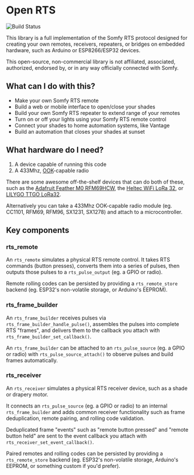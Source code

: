 # Open RTS

![Build Status](https://github.com/loopj/open-rts/actions/workflows/unit_tests.yml/badge.svg)

This library is a full implementation of the Somfy RTS protocol designed for creating your own remotes, receivers, repeaters, or bridges on embedded hardware, such as Arduino or ESP8266/ESP32 devices.

This open-source, non-commercial library is not affiliated, associated, authorized, endorsed by, or in any way officially connected with Somfy.

## What can I do with this?

- Make your own Somfy RTS remote
- Build a web or mobile interface to open/close your shades
- Build your own Somfy RTS repeater to extend range of your remotes
- Turn on or off your lights using your Somfy RTS remote control
- Connect your shades to home automation systems, like Vantage
- Build an automation that closes your shades at sunset


## What hardware do I need?

1. A device capable of running this code
2. A 433Mhz, [OOK](https://en.wikipedia.org/wiki/On%E2%80%93off_keying)-capable radio

There are some awesome off-the-shelf devices that can do both of these, such as the [Adafruit Feather M0 RFM69HCW](https://www.adafruit.com/product/3177), the [Heltec WiFi LoRa 32](https://heltec.org/project/wifi-lora-32/), or [LILYGO TTGO LoRa32](http://www.lilygo.cn/prod_view.aspx?TypeId=50003&Id=1319&FId=t3:50003:3).

Alternatively you can take a 433Mhz OOK-capable radio module (eg. CC1101, RFM69, RFM96, SX1231, SX1278) and attach to a microcontroller.


## Key components

### rts_remote

An `rts_remote` simulates a physical RTS remote control. It takes RTS commands (button presses), converts them into a series of pulses, then outputs those pulses to a `rts_pulse_output` (eg. a GPIO or radio).

Remote rolling codes can be persisted by providing a `rts_remote_store` backend (eg. ESP32's non-volatile storage, or Arduino's EEPROM).

### rts_frame_builder

An `rts_frame_builder` receives pulses via `rts_frame_builder_handle_pulse()`, assembles the pulses into complete RTS "frames", and delivers them to the callback you attach with `rts_frame_builder_set_callback()`.

An `rts_frame_builder` can be attached to an `rts_pulse_source` (eg. a GPIO or radio) with `rts_pulse_source_attach()` to observe pulses and build frames automatically.

### rts_receiver

An `rts_receiver` simulates a physical RTS receiver device, such as a shade or drapery motor.

It connects an `rts_pulse_source` (eg. a GPIO or radio) to an internal `rts_frame_builder` and adds common receiver functionality such as frame deduplication, remote pairing, and rolling code validation.

Deduplicated frame "events" such as "remote button pressed" and "remote button held" are sent to the event callback you attach with `rts_receiver_set_event_callback()`.

Paired remotes and rolling codes can be persisted by providing a `rts_remote_store` backend (eg. ESP32's non-volatile storage, Arduino's EEPROM, or something custom if you'd prefer).
